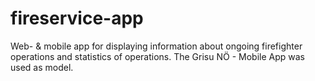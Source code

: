 # fireservice-app
Web- &amp; mobile app for displaying information about ongoing firefighter operations and statistics of operations.  The Grisu NÖ - Mobile App was used as model.

